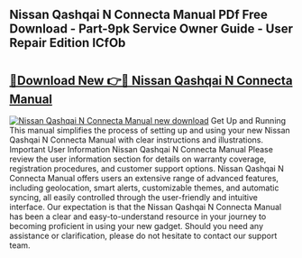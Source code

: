 ## Nissan Qashqai N Connecta Manual PDf Free Download - Part-9pk Service Owner Guide - User Repair Edition ICfOb

# <h2><a href="http://cf29587.oget.top/?id=Nissan+Qashqai+N+Connecta+Manual">🔗Download New 👉🔴 Nissan Qashqai N Connecta Manual</a></h2>

[![Nissan Qashqai N Connecta Manual new download](https://i.imgur.com/5g1atiW.png)](http://cf29587.oget.top/?id=Nissan+Qashqai+N+Connecta+Manual)
Get Up and Running This manual simplifies the process of setting up and using your new Nissan Qashqai N Connecta Manual with clear instructions and illustrations. Important User Information Nissan Qashqai N Connecta Manual Please review the user information section for details on warranty coverage, registration procedures, and customer support options. Nissan Qashqai N Connecta Manual offers users an extensive range of advanced features, including geolocation, smart alerts, customizable themes, and automatic syncing, all easily controlled through the user-friendly and intuitive interface. Our expectation is that the Nissan Qashqai N Connecta Manual has been a clear and easy-to-understand resource in your journey to becoming proficient in using your new gadget. Should you need any assistance or clarification, please do not hesitate to contact our support team.
